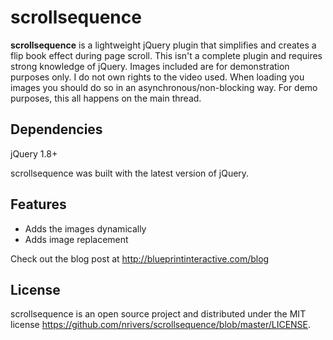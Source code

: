 scrollsequence
==============

<p><strong>scrollsequence</strong> is a lightweight jQuery plugin that simplifies and creates a flip book effect during page scroll. This isn't a complete plugin and requires strong knowledge of jQuery. Images included are for demonstration purposes only. I do not own rights to the video used. When loading you images you should do so in an asynchronous/non-blocking way. For demo purposes, this all happens on the main thread.</p>

<h2>Dependencies</h2>
<p>jQuery 1.8+</p>

scrollsequence was built with the latest version of jQuery.

Features
--------
* Adds the images dynamically
* Adds image replacement


Check out the blog post at http://blueprintinteractive.com/blog

License
-------
scrollsequence is an open source project and distributed under the MIT license
https://github.com/nrivers/scrollsequence/blob/master/LICENSE. 
